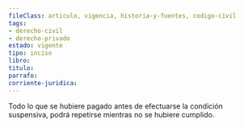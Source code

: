 ```yaml
---
fileClass: articulo, vigencia, historia-y-fuentes, codigo-civil
tags:
- derecho-civil
- derecho-privado
estado: vigente
tipo: inciso
libro:
titulo:
parrafo:
corriente-juridica:
---
```

Todo lo que se hubiere pagado antes de efectuarse la condición suspensiva, podrá repetirse mientras no se hubiere cumplido.
